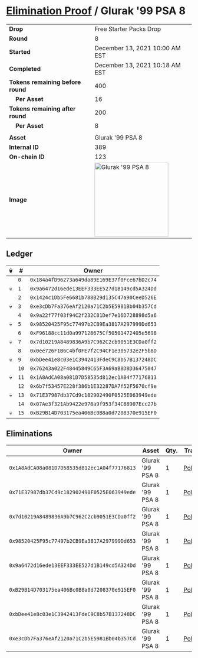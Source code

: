 # [Elimination Proof](./readme.md) / Glurak &#039;99 PSA 8

|||
|---|---|
| **Drop** | Free Starter Packs Drop |
| **Round** | 8 |
| **Started** | December 13, 2021 10:00 AM EST |
| **Completed** | December 13, 2021 10:18 AM EST |
| **Tokens remaining before round** | 400 |
| **&nbsp;&nbsp;&nbsp;&nbsp;Per Asset** | 16 |
| **Tokens remaining after round** | 200 |
| **&nbsp;&nbsp;&nbsp;&nbsp;Per Asset** | 8 |
| | |
| **Asset** | Glurak &#039;99 PSA 8 |
| **Internal ID** | 389 |
| **On-chain ID** | 123 |
| **Image** | <img src="https://tcdn.blokpax.com/95048cbb-7e66-4ffd-8437-1b35fa7f821c/9a7dea486da88ad1def0d2dbd55ebbffc6fc4a0dca63c958a62a7a721b655363.jpg" height="200" alt="Glurak &#039;99 PSA 8" /> |

## Ledger

| 💀 | # | Owner |
| --- | --- | --- |
|  | `0` | `0x184a4fD96273a649da89E169E37f0Fce67bD2c74` |
| 💀 | `1` | `0x9a6472d16ede13EEF333EE527d1B149cd5A324Dd` |
|  | `2` | `0x1424c1Db5Fe6681b788B29d135C47a90CeeD526E` |
| 💀 | `3` | `0xe3cDb7Fa376eAf2120a71C2b5E5981Bb04b357Cd` |
|  | `4` | `0x9a22f77f03f94C2f232C81Def7e16D728898d5a6` |
| 💀 | `5` | `0x98520425F95c77497b2CB9Ea3817A297999Dd653` |
|  | `6` | `0xF96188cc11d0a997128675Cf50501472405e5698` |
| 💀 | `7` | `0x7d10219A8489836A9b7C962C2cb9051E3CDa0ff2` |
|  | `8` | `0x0ee726F1B6C4bf0FE7f2C94CF1e305732e2F5b8D` |
| 💀 | `9` | `0xbDee41e8c03e1C3942413FdeC9C8b57B137248DC` |
|  | `10` | `0x76243a022F48445849C65F3A69aB8D8D36475047` |
| 💀 | `11` | `0x1A8AdCA08a081D7D58535d812ec1A04f77176813` |
|  | `12` | `0x6b7f53457E228f386b1E32287DA7f52F5670cf9e` |
| 💀 | `13` | `0x71E37987db37Cd9c182902490F0525E063949ede` |
|  | `14` | `0x07Ae3f321Ab9422e978a9f953f34C88907Ecc27b` |
| 💀 | `15` | `0xB29B14D703175ea406Bc0B8a0d7208370e915EF0` |


## Eliminations

| Owner | Asset | Qty. | Transaction |
| --- | --- | --- | --- |
| `0x1A8AdCA08a081D7D58535d812ec1A04f77176813` | Glurak '99 PSA 8 | 1 | [Polygonscan](https://polygonscan.com/tx/0xfbec5d438cb62dd16435361c16193cdf51ff20292e6ef19f249acce5e9264348) |
| `0x71E37987db37Cd9c182902490F0525E063949ede` | Glurak '99 PSA 8 | 1 | [Polygonscan](https://polygonscan.com/tx/0x40930e56f27e26566161cd87c6bac58afcd65060b44587f77bde6ca6dd61a395) |
| `0x7d10219A8489836A9b7C962C2cb9051E3CDa0ff2` | Glurak '99 PSA 8 | 1 | [Polygonscan](https://polygonscan.com/tx/0x37a75fd70a0bc8ac5322953e9356ed8073d035e30159713259d0f0e4c91ae68f) |
| `0x98520425F95c77497b2CB9Ea3817A297999Dd653` | Glurak '99 PSA 8 | 1 | [Polygonscan](https://polygonscan.com/tx/0x674a79c6dd4700ea0fe8252713c461f85b7154ff2f9195309584566e8b06a86b) |
| `0x9a6472d16ede13EEF333EE527d1B149cd5A324Dd` | Glurak '99 PSA 8 | 1 | [Polygonscan](https://polygonscan.com/tx/0xe4f08877b760a50d834c05783d37efc7935029be1bb210d0f4894bab73058443) |
| `0xB29B14D703175ea406Bc0B8a0d7208370e915EF0` | Glurak '99 PSA 8 | 1 | [Polygonscan](https://polygonscan.com/tx/0x9b9538c439dc5b1380ceba8522b585ca0ada66414a05208343e9da076ffb8500) |
| `0xbDee41e8c03e1C3942413FdeC9C8b57B137248DC` | Glurak '99 PSA 8 | 1 | [Polygonscan](https://polygonscan.com/tx/0x7821151d6c4a389fa6fff5938f32d64afd496447f1062ef554277f526d79fd80) |
| `0xe3cDb7Fa376eAf2120a71C2b5E5981Bb04b357Cd` | Glurak '99 PSA 8 | 1 | [Polygonscan](https://polygonscan.com/tx/0x32dda2caabaf511b330d9f0f6f95a70ad2c57f157421cc25df1aefea9bf01b7c) |
